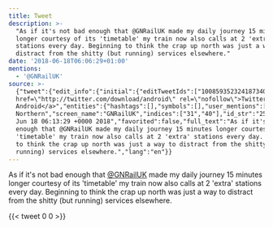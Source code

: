```yaml
---
title: Tweet
description: >-
  "As if it's not bad enough that @GNRailUK made my daily journey 15 minutes
  longer courtesy of its 'timetable' my train now also calls at 2 'extra'
  stations every day. Beginning to think the crap up north was just a way to
  distract from the shitty (but running) services elsewhere."
date: '2018-06-18T06:06:29+01:00'
mentions:
  - '@GNRailUK'
source: >-
  {"tweet":{"edit_info":{"initial":{"editTweetIds":["1008593523241873408"],"editableUntil":"2018-06-18T07:13:29.359Z","editsRemaining":"5","isEditEligible":true}},"retweeted":false,"source":"<a
  href=\"http://twitter.com/download/android\" rel=\"nofollow\">Twitter for
  Android</a>","entities":{"hashtags":[],"symbols":[],"user_mentions":[{"name":"Great
  Northern","screen_name":"GNRailUK","indices":["31","40"],"id_str":"2589687589","id":"2589687589"}],"urls":[]},"display_text_range":["0","279"],"favorite_count":"0","id_str":"1008593523241873408","truncated":false,"retweet_count":"0","id":"1008593523241873408","created_at":"Mon
  Jun 18 06:13:29 +0000 2018","favorited":false,"full_text":"As if it's not bad
  enough that @GNRailUK made my daily journey 15 minutes longer courtesy of its
  'timetable' my train now also calls at 2 'extra' stations every day. Beginning
  to think the crap up north was just a way to distract from the shitty (but
  running) services elsewhere.","lang":"en"}}
---
```

As if it's not bad enough that [@GNRailUK](https://twitter.com/@GNRailUK) made my daily journey 15 minutes longer courtesy of its 'timetable' my train now also calls at 2 'extra' stations every day. Beginning to think the crap up north was just a way to distract from the shitty (but running) services elsewhere.
    
{{< tweet 0 0 >}}
    
